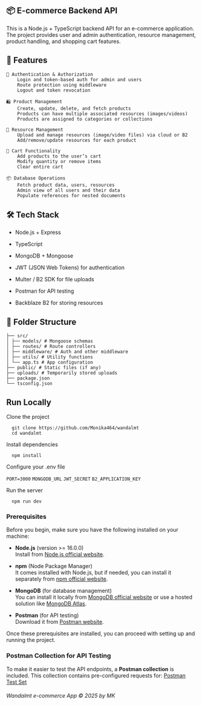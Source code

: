 ## 📦 E-commerce Backend API

This is a Node.js + TypeScript backend API for an e-commerce application.
The project provides user and admin authentication, resource management, product handling, and shopping cart features.

## 🚀 Features

    🔐 Authentication & Authorization
        Login and token-based auth for admin and users
        Route protection using middleware
        Logout and token revocation

    🛍 Product Management
        Create, update, delete, and fetch products
        Products can have multiple associated resources (images/videos)
        Products are assigned to categories or collections

    📂 Resource Management
        Upload and manage resources (image/video files) via cloud or B2
        Add/remove/update resources for each product

    🧺 Cart Functionality
        Add products to the user’s cart
        Modify quantity or remove items
        Clear entire cart

    📦 Database Operations
        Fetch product data, users, resources
        Admin view of all users and their data
        Populate references for nested documents

## 🛠 Tech Stack

- Node.js + Express

- TypeScript

- MongoDB + Mongoose

- JWT (JSON Web Tokens) for authentication

- Multer / B2 SDK for file uploads

- Postman for API testing

- Backblaze B2 for storing resources

## 📁 Folder Structure

```
├── src/
│ ├── models/ # Mongoose schemas
│ ├── routes/ # Route controllers
│ ├── middleware/ # Auth and other middleware
│ ├── utils/ # Utility functions
│ └── app.ts # App configuration
├── public/ # Static files (if any)
├── uploads/ # Temporarily stored uploads
├── package.json
└── tsconfig.json
```

## Run Locally

Clone the project

```
  git clone https://github.com/Monika464/wandalmt
  cd wandalmt
```

Install dependencies

```
  npm install
```

Configure your .env file

`PORT=3000`
`MONGODB_URL`
`JWT_SECRET`
`B2_APPLICATION_KEY`

Run the server

```
  npm run dev
```

### Prerequisites

Before you begin, make sure you have the following installed on your machine:

- **Node.js** (version >= 16.0.0)  
  Install from [Node.js official website](https://nodejs.org/).
- **npm** (Node Package Manager)  
  It comes installed with Node.js, but if needed, you can install it separately from [npm official website](https://www.npmjs.com/get-npm).
- **MongoDB** (for database management)  
  You can install it locally from [MongoDB official website](https://www.mongodb.com/try/download/community) or use a hosted solution like [MongoDB Atlas](https://www.mongodb.com/cloud/atlas).

- **Postman** (for API testing)  
  Download it from [Postman website](https://www.postman.com/downloads/).

Once these prerequisites are installed, you can proceed with setting up and running the project.

### Postman Collection for API Testing

To make it easier to test the API endpoints, a **Postman collection** is included. This collection contains pre-configured requests for:
[Postman Test Set](https://elements.getpostman.com/redirect?entityId=16542142-5a86d7a6-aef1-4cd7-b98e-5e26335f7c0e&entityType=collection)

###### Wandalmt e-commerce App © 2025 by MK
